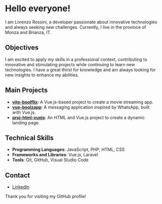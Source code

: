 # Hello everyone!

I am Lorenzo Rossini, a developer passionate about innovative technologies and always seeking new challenges. Currently, I live in the province of Monza and Brianza, IT.

## Objectives
I am excited to apply my skills in a professional context, contributing to innovative and stimulating projects while continuing to learn new technologies. I have a great thirst for knowledge and am always looking for new insights to enhance my abilities.

## Main Projects
- **[vite-boolflix](https://github.com/LorenzoRossini01/vite-boolflix)**: A Vue.js-based project to create a movie streaming app.
- **[vue-boolzapp](https://github.com/LorenzoRossini01/vue-boolzapp)**: A messaging application inspired by WhatsApp, built with Vue.js.
- **[proj-html-vuejs](https://github.com/LorenzoRossini01/proj-html-vuejs)**: An HTML and Vue.js project to create a dynamic landing page.

## Technical Skills
- **Programming Languages**: JavaScript, PHP, HTML, CSS
- **Frameworks and Libraries**: Vue.js, Laravel
- **Tools**: Git, GitHub, Visual Studio Code

## Contact
- [LinkedIn](https://www.linkedin.com/in/lorenzo-rossini-79b536305)

Thank you for visiting my GitHub profile!


<!--
**LorenzoRossini01/LorenzoRossini01** is a ✨ _special_ ✨ repository because its `README.md` (this file) appears on your GitHub profile.

Here are some ideas to get you started:

- 🔭 I’m currently working on ...
- 🌱 I’m currently learning ...
- 👯 I’m looking to collaborate on ...
- 🤔 I’m looking for help with ...
- 💬 Ask me about ...
- 📫 How to reach me: ...
- 😄 Pronouns: ...
- ⚡ Fun fact: ...
-->
